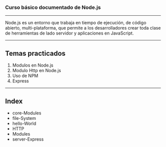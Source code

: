 ### Curso básico documentado de Node.js 

------------


Node.js es un entorno que trabaja en tiempo de ejecución, de código abierto, multi-plataforma, que permite a los desarrolladores crear toda clase de herramientas de lado servidor y aplicaciones en JavaScript. 

------------

## **Temas practicados**
1. Modulos en Node.js
2. Modulo Http en Node.js
3. Uso de NPM
4. Express

------------
## **Index**

- core-Modules
- file-System
- hello-World
- HTTP
- Modules
- server-Express